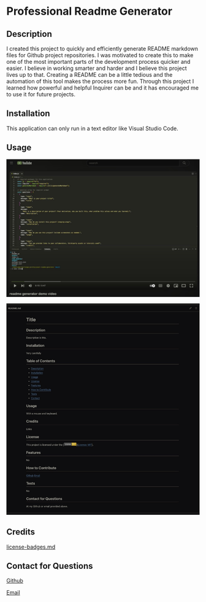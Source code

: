 
  
  # Professional Readme Generator

  ## Description
  I created this project to quickly and efficiently generate README markdown files for Github project repositories. I was motivated to create this to make one of the most important parts of the development process quicker and easier. I believe in working smarter and harder and I believe this project lives up to that. Creating a README can be a little tedious and the automation of this tool makes the process more fun. Through this project I learned how powerful and helpful Inquirer can be and it has encouraged me to use it for future projects. 

  ## Installation
  This application can only run in a text editor like Visual Studio Code.

  ## Usage
  
  [![demo-video](/assets/readme-gen-youtube.jpg)](https://youtu.be/ZvP3ic7ICj0 "README generator demo video")

  ![generated-readme-screenshot](/assets/generated-readme-screeshot.jpg "generated README screenshot")

  ## Credits
  [license-badges.md](https://gist.github.com/lukas-h/2a5d00690736b4c3a7ba)

  ## Contact for Questions
  [Github](https://www.github.com/jesse-howell)

  [Email](mailto:jessehowell.dev@tutanota.com)
  